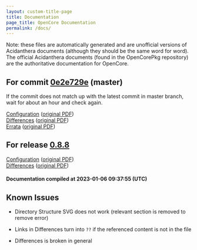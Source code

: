 ```yaml
---
layout: custom-title-page
title: Documentation
page_title: OpenCore Documentation
permalink: /docs/
---
```

Note: these files are automatically generated and are unofficial versions of Acidanthera documents (although they should be the same word for word). The official Acidanthera documents (found in the OpenCorePkg repository) are the authoritative documentation for OpenCore.

## For commit [0e2e729e](https://github.com/acidanthera/OpenCorePkg/tree/0e2e729e5fdbec516887c7badf7271ffb04a7f30) (master)

If the commit does not match up with the latest commit in master branch, wait for about an hour and check again.

[Configuration](latest/Configuration.html) ([original PDF](https://github.com/acidanthera/OpenCorePkg/blob/0e2e729e5fdbec516887c7badf7271ffb04a7f30/Docs/Configuration.pdf))
<br>
[Differences](latest/Differences.html) ([original PDF](https://github.com/acidanthera/OpenCorePkg/blob/0e2e729e5fdbec516887c7badf7271ffb04a7f30/Docs/Differences/Differences.pdf))
<br>
[Errata](latest/Errata.html) ([original PDF](https://github.com/acidanthera/OpenCorePkg/blob/0e2e729e5fdbec516887c7badf7271ffb04a7f30/Docs/Errata/Errata.pdf))

## For release [0.8.8](https://github.com/acidanthera/OpenCorePkg/tree/0.8.8)

[Configuration](release/Configuration.html) ([original PDF](https://github.com/acidanthera/OpenCorePkg/blob/0.8.8/Docs/Configuration.pdf))
<br>
[Differences](release/Differences.html) ([original PDF](https://github.com/acidanthera/OpenCorePkg/blob/0.8.8/Docs/Differences/Differences.pdf))

#### Documentation compiled at 2023-01-06 09:37:55 (UTC)

## Known Issues

* Directory Structure SVG does not work (relevant section is removed to remove error)

* Links in Differences turn into `??` if the referenced content is not in the file

* Differences is broken in general
